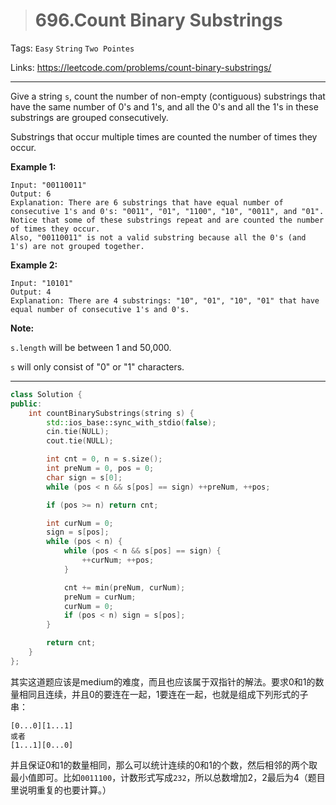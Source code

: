 > # 696.Count Binary Substrings

Tags: `Easy` `String` `Two Pointes`

Links: https://leetcode.com/problems/count-binary-substrings/

------

Give a string `s`, count the number of non-empty (contiguous) substrings that have the same number of 0's and 1's, and all the 0's and all the 1's in these substrings are grouped consecutively.

Substrings that occur multiple times are counted the number of times they occur.

**Example 1:**

```
Input: "00110011"
Output: 6
Explanation: There are 6 substrings that have equal number of consecutive 1's and 0's: "0011", "01", "1100", "10", "0011", and "01".
Notice that some of these substrings repeat and are counted the number of times they occur.
Also, "00110011" is not a valid substring because all the 0's (and 1's) are not grouped together.
```

**Example 2:**

```
Input: "10101"
Output: 4
Explanation: There are 4 substrings: "10", "01", "10", "01" that have equal number of consecutive 1's and 0's.
```

**Note:**

`s.length` will be between 1 and 50,000.

`s` will only consist of "0" or "1" characters.

------

```c++
class Solution {
public:
    int countBinarySubstrings(string s) {
        std::ios_base::sync_with_stdio(false);
		cin.tie(NULL);
		cout.tie(NULL);

		int cnt = 0, n = s.size();
		int preNum = 0, pos = 0;
		char sign = s[0];
		while (pos < n && s[pos] == sign) ++preNum, ++pos;

		if (pos >= n) return cnt;

		int curNum = 0;
		sign = s[pos];
		while (pos < n) {
			while (pos < n && s[pos] == sign) {
				++curNum; ++pos;
			}

			cnt += min(preNum, curNum);
			preNum = curNum;
			curNum = 0;
			if (pos < n) sign = s[pos];
		}

		return cnt;
    }
};
```

其实这道题应该是medium的难度，而且也应该属于双指针的解法。要求0和1的数量相同且连续，并且0的要连在一起，1要连在一起，也就是组成下列形式的子串：

```
[0...0][1...1]
或者
[1...1][0...0]
```

并且保证0和1的数量相同，那么可以统计连续的0和1的个数，然后相邻的两个取最小值即可。比如`0011100`，计数形式写成`232`，所以总数增加2，2最后为4（题目里说明重复的也要计算。）